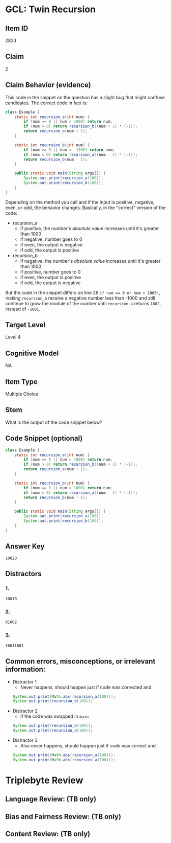 # GCL: Twin Recursion

## Item ID
2823

## Claim
2

## Claim Behavior (evidence)
This code in the snippet on the question has a slight bug that might confuse candidates.
The correct code in fact is:

```java
class Example {
    static int recursion_a(int num) {
        if (num == 0 || num > 1000) return num;
        if (num > 0) return recursion_b((num + 1) * (-1));
        return recursion_a(num + 1);
    }

    static int recursion_b(int num) {
        if (num == 0 || num < -1000) return num;
        if (num < 0) return recursion_a((num - 1) * (-1));
        return recursion_b(num - 1);
    }

    public static void main(String args[]) {
        System.out.print(recursion_a(100));
        System.out.print(recursion_b(100));
    }
}
```

Depending on the method you call and if the input is positive, negative, even, or odd, the behavior changes. Basically, in the "correct" version of the code:
- recursion_a
    - if positive, the number's _absolute value_ increases until it's greater than 1000
    - if negative, number goes to 0
    - if even, the output is negative
    - if odd, the output is positive
- recursion_b
    - if negative, the number's _absolute value_ increases until it's greater than 1000
    - if positive, number goes to 0
    - if even, the output is positive
    - if odd, the output is negative

But the code in the snippet differs on line 26 `if num == 0 or num > 1000:`, making `recursion_b` 
receive a negative number less than -1000 and still continue to grow the module of the number until `recursion_a` returns `1002`, instead of `-1001`.

## Target Level 
Level 4

## Cognitive Model
NA

## Item Type
Multiple Choice

## Stem
What is the output of the code snippet below?

## Code Snippet (optional)
```java
class Example {
    static int recursion_a(int num) {
        if (num == 0 || num > 1000) return num;
        if (num > 0) return recursion_b((num + 1) * (-1));
        return recursion_a(num + 1);
    }

    static int recursion_b(int num) {
        if (num == 0 || num > 1000) return num;
        if (num < 0) return recursion_a((num - 1) * (-1));
        return recursion_b(num - 1);
    }

    public static void main(String args[]) {
        System.out.print(recursion_a(100));
        System.out.print(recursion_b(100));
    }
}
```

## Answer Key
`10020`

## Distractors

### 1.
`10010`

### 2.
`01002`

### 3.
`10011001`


## Common errors, misconceptions, or irrelevant information:
- Distractor 1
    - Never happens, should happen just if code was corrected and
    ```java
    System.out.print(Math.abs(recursion_a(100)));
    System.out.print(recursion_b(100));
    ```
- Distractor 2
    - if the code was swapped in `main`
    ```java
    System.out.print(recursion_b(100));
    System.out.print(recursion_a(100));
    ```
- Distractor 3
    - Also never happens, should happen just if code was correct and
    ```java
    System.out.print(Math.abs(recursion_a(100)));
    System.out.print(Math.abs(recursion_a(100)));
    ```

# Triplebyte Review


## Language Review: (TB only)


## Bias and Fairness Review: (TB only)


## Content Review: (TB only)

